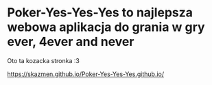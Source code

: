 # Poker-Yes-Yes-Yes to najlepsza webowa aplikacja do grania w gry ever, 4ever and never

Oto ta kozacka stronka :3

https://skazmen.github.io/Poker-Yes-Yes-Yes.github.io/
